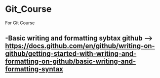 # Git_Course
For Git Course

## -Basic writing and formatting sybtax github --> https://docs.github.com/en/github/writing-on-github/getting-started-with-writing-and-formatting-on-github/basic-writing-and-formatting-syntax
